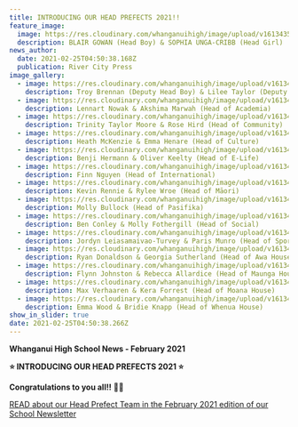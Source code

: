 ```yaml
---
title: INTRODUCING OUR HEAD PREFECTS 2021!!
feature_image:
  image: https://res.cloudinary.com/whanganuihigh/image/upload/v1613435186/prefects/PREFECTS%202021/01_-_Head_of_School_-_Blair_Gowan_and_Sophia_Unga-Cribb_2.jpg
  description: BLAIR GOWAN (Head Boy) & SOPHIA UNGA-CRIBB (Head Girl)
news_author:
  date: 2021-02-25T04:50:38.168Z
  publication: River City Press
image_gallery:
  - image: https://res.cloudinary.com/whanganuihigh/image/upload/v1613435185/prefects/PREFECTS%202021/02_-_Deputy_Head_-_Troy_Brennan_and_Lilee_Taylor_2.jpg
    description: Troy Brennan (Deputy Head Boy) & Lilee Taylor (Deputy Head Girl)
  - image: https://res.cloudinary.com/whanganuihigh/image/upload/v1613435186/prefects/PREFECTS%202021/03_-_Head_of_Academia_-_Lennart_Nowak_and_Akshima_Marwah_1.jpg
    description: Lennart Nowak & Akshima Marwah (Head of Academia)
  - image: https://res.cloudinary.com/whanganuihigh/image/upload/v1613435186/prefects/PREFECTS%202021/04_-_Head_of_Community_-_Trinity_Taylor_Moore_and_Rose_Hird_4.jpg
    description: Trinity Taylor Moore & Rose Hird (Head of Community)
  - image: https://res.cloudinary.com/whanganuihigh/image/upload/v1613435192/prefects/PREFECTS%202021/05_-_Head_of_Culture_-_Heath_McKenzie_and_Emma_Henare_4.jpg
    description: Heath McKenzie & Emma Henare (Head of Culture)
  - image: https://res.cloudinary.com/whanganuihigh/image/upload/v1613435193/prefects/PREFECTS%202021/06_-_Head_of_E-Life_-_Benji_Hermann_and_Oliver_Keelty_4.jpg
    description: Benji Hermann & Oliver Keelty (Head of E-Life)
  - image: https://res.cloudinary.com/whanganuihigh/image/upload/v1613435193/prefects/PREFECTS%202021/07_-_Head_of_International_-_Finn_Nguyen_2.jpg
    description: Finn Nguyen (Head of International)
  - image: https://res.cloudinary.com/whanganuihigh/image/upload/v1613435192/prefects/PREFECTS%202021/08_-_Head_of_Maori_-_Kevin_Rennie_and_Rylee_Wroe_1.jpg
    description: Kevin Rennie & Rylee Wroe (Head of Māori)
  - image: https://res.cloudinary.com/whanganuihigh/image/upload/v1613435199/prefects/PREFECTS%202021/09_-_Head_of_Pasifika_-_Molly_Bullock_2.jpg
    description: Molly Bullock (Head of Pasifika)
  - image: https://res.cloudinary.com/whanganuihigh/image/upload/v1613435199/prefects/PREFECTS%202021/10_-_Head_of_Social_-_Ben_Conley_and_Molly_Fothergill_3.jpg
    description: Ben Conley & Molly Fothergill (Head of Social)
  - image: https://res.cloudinary.com/whanganuihigh/image/upload/v1613435199/prefects/PREFECTS%202021/11_-_Head_of_Sport_-_Jordyn_Leiasamaivao-Turvey_and_Paris_Munro_2.jpg
    description: Jordyn Leiasamaivao-Turvey & Paris Munro (Head of Sport)
  - image: https://res.cloudinary.com/whanganuihigh/image/upload/v1613435199/prefects/PREFECTS%202021/12_-_Heads_of_Awa_-_Ryan_Donaldson_and_Georgia_Sutherland_1.jpg
    description: Ryan Donaldson & Georgia Sutherland (Head of Awa House)
  - image: https://res.cloudinary.com/whanganuihigh/image/upload/v1613435201/prefects/PREFECTS%202021/13_-_Head_of_Maunga_-_Flynn_Johnston_and_Rebecca_Allardice_1.jpg
    description: Flynn Johnston & Rebecca Allardice (Head of Maunga House)
  - image: https://res.cloudinary.com/whanganuihigh/image/upload/v1613435205/prefects/PREFECTS%202021/14_-_Head_of_Moana_-_Max_Verhaaren_and_Kera_Forrest_1.jpg
    description: Max Verhaaren & Kera Forrest (Head of Moana House)
  - image: https://res.cloudinary.com/whanganuihigh/image/upload/v1613435206/prefects/PREFECTS%202021/15_-_Head_of_Whenua_-_Emma_Wood_and_Bridie_Knapp_2.jpg
    description: Emma Wood & Bridie Knapp (Head of Whenua House)
show_in_slider: true
date: 2021-02-25T04:50:38.266Z
---
```

**Whanganui High School News - February 2021**  

**⭐️ INTRODUCING OUR HEAD PREFECTS 2021 ⭐️**

**Congratulations to you all!!** 👏👏 

[READ about our Head Prefect Team in the February 2021 edition of our School Newsletter](https://res.cloudinary.com/whanganuihigh/image/upload/v1614218505/newsletters/FEBRUARY_2021_rivercity_press.ai_new-small.pdf)